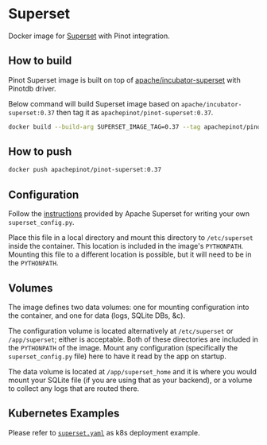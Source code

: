 <!--

    Licensed to the Apache Software Foundation (ASF) under one
    or more contributor license agreements.  See the NOTICE file
    distributed with this work for additional information
    regarding copyright ownership.  The ASF licenses this file
    to you under the Apache License, Version 2.0 (the
    "License"); you may not use this file except in compliance
    with the License.  You may obtain a copy of the License at

      http://www.apache.org/licenses/LICENSE-2.0

    Unless required by applicable law or agreed to in writing,
    software distributed under the License is distributed on an
    "AS IS" BASIS, WITHOUT WARRANTIES OR CONDITIONS OF ANY
    KIND, either express or implied.  See the License for the
    specific language governing permissions and limitations
    under the License.

-->

# Superset

Docker image for [Superset](https://github.com/apache/incubator-superset) with Pinot integration.


## How to build

Pinot Superset image is built on top of [apache/incubator-superset](https://hub.docker.com/r/apache/incubator-superset) with Pinotdb driver.

Below command will build Superset image based on `apache/incubator-superset:0.37` then tag it as `apachepinot/pinot-superset:0.37`.

```bash
docker build --build-arg SUPERSET_IMAGE_TAG=0.37 --tag apachepinot/pinot-superset:0.37 .
```

## How to push

```bash
docker push apachepinot/pinot-superset:0.37
```

## Configuration

Follow the [instructions](https://superset.incubator.apache.org/installation.html#configuration) provided by Apache Superset for writing your own `superset_config.py`.

Place this file in a local directory and mount this directory to `/etc/superset` inside the container. This location is included in the image's `PYTHONPATH`. Mounting this file to a different location is possible, but it will need to be in the `PYTHONPATH`.


## Volumes

The image defines two data volumes: one for mounting configuration into the container, and one for data (logs, SQLite DBs, &c).

The configuration volume is located alternatively at `/etc/superset` or `/app/superset`; either is acceptable. Both of these directories are included in the `PYTHONPATH` of the image. Mount any configuration (specifically the `superset_config.py` file) here to have it read by the app on startup.

The data volume is located at `/app/superset_home` and it is where you would mount your SQLite file (if you are using that as your backend), or a volume to collect any logs that are routed there.

## Kubernetes Examples

Please refer to [`superset.yaml`](../../../kubernetes/helm/superset.yaml) as k8s deployment example.
